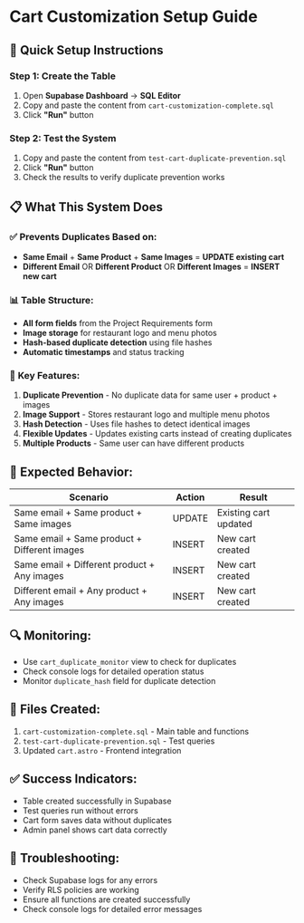 # Cart Customization Setup Guide

## 🚀 Quick Setup Instructions

### Step 1: Create the Table
1. Open **Supabase Dashboard** → **SQL Editor**
2. Copy and paste the content from `cart-customization-complete.sql`
3. Click **"Run"** button

### Step 2: Test the System
1. Copy and paste the content from `test-cart-duplicate-prevention.sql`
2. Click **"Run"** button
3. Check the results to verify duplicate prevention works

## 📋 What This System Does

### ✅ **Prevents Duplicates Based on:**
- **Same Email** + **Same Product** + **Same Images** = **UPDATE existing cart**
- **Different Email** OR **Different Product** OR **Different Images** = **INSERT new cart**

### 📊 **Table Structure:**
- **All form fields** from the Project Requirements form
- **Image storage** for restaurant logo and menu photos
- **Hash-based duplicate detection** using file hashes
- **Automatic timestamps** and status tracking

### 🔧 **Key Features:**
1. **Duplicate Prevention** - No duplicate data for same user + product + images
2. **Image Support** - Stores restaurant logo and multiple menu photos
3. **Hash Detection** - Uses file hashes to detect identical images
4. **Flexible Updates** - Updates existing carts instead of creating duplicates
5. **Multiple Products** - Same user can have different products

## 🎯 **Expected Behavior:**

| Scenario | Action | Result |
|----------|--------|--------|
| Same email + Same product + Same images | UPDATE | Existing cart updated |
| Same email + Same product + Different images | INSERT | New cart created |
| Same email + Different product + Any images | INSERT | New cart created |
| Different email + Any product + Any images | INSERT | New cart created |

## 🔍 **Monitoring:**
- Use `cart_duplicate_monitor` view to check for duplicates
- Check console logs for detailed operation status
- Monitor `duplicate_hash` field for duplicate detection

## 📁 **Files Created:**
1. `cart-customization-complete.sql` - Main table and functions
2. `test-cart-duplicate-prevention.sql` - Test queries
3. Updated `cart.astro` - Frontend integration

## ✅ **Success Indicators:**
- Table created successfully in Supabase
- Test queries run without errors
- Cart form saves data without duplicates
- Admin panel shows cart data correctly

## 🚨 **Troubleshooting:**
- Check Supabase logs for any errors
- Verify RLS policies are working
- Ensure all functions are created successfully
- Check console logs for detailed error messages
